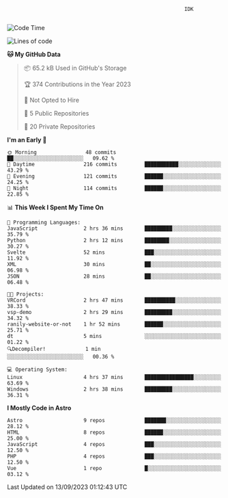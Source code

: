 ```text
                                                          IDK
                                       
```

<!--START_SECTION:waka-->
![Code Time](http://img.shields.io/badge/Code%20Time-39%20hrs%2050%20mins-blue)

![Lines of code](https://img.shields.io/badge/From%20Hello%20World%20I%27ve%20Written-111.8%20thousand%20lines%20of%20code-blue)

**🐱 My GitHub Data** 

> 📦 65.2 kB Used in GitHub's Storage 
 > 
> 🏆 374 Contributions in the Year 2023
 > 
> 🚫 Not Opted to Hire
 > 
> 📜 5 Public Repositories 
 > 
> 🔑 20 Private Repositories 
 > 
**I'm an Early 🐤** 

```text
🌞 Morning                48 commits          ██░░░░░░░░░░░░░░░░░░░░░░░   09.62 % 
🌆 Daytime                216 commits         ███████████░░░░░░░░░░░░░░   43.29 % 
🌃 Evening                121 commits         ██████░░░░░░░░░░░░░░░░░░░   24.25 % 
🌙 Night                  114 commits         ██████░░░░░░░░░░░░░░░░░░░   22.85 % 
```


📊 **This Week I Spent My Time On** 

```text
💬 Programming Languages: 
JavaScript               2 hrs 36 mins       █████████░░░░░░░░░░░░░░░░   35.79 % 
Python                   2 hrs 12 mins       ████████░░░░░░░░░░░░░░░░░   30.27 % 
Svelte                   52 mins             ███░░░░░░░░░░░░░░░░░░░░░░   11.92 % 
XML                      30 mins             ██░░░░░░░░░░░░░░░░░░░░░░░   06.98 % 
JSON                     28 mins             ██░░░░░░░░░░░░░░░░░░░░░░░   06.48 % 

🐱‍💻 Projects: 
VRCord                   2 hrs 47 mins       ██████████░░░░░░░░░░░░░░░   38.33 % 
vsp-demo                 2 hrs 29 mins       █████████░░░░░░░░░░░░░░░░   34.32 % 
ranily-website-or-not    1 hr 52 mins        ██████░░░░░░░░░░░░░░░░░░░   25.71 % 
dt                       5 mins              ░░░░░░░░░░░░░░░░░░░░░░░░░   01.22 % 
🔍Decompiler!             1 min               ░░░░░░░░░░░░░░░░░░░░░░░░░   00.36 % 

💻 Operating System: 
Linux                    4 hrs 37 mins       ████████████████░░░░░░░░░   63.69 % 
Windows                  2 hrs 38 mins       █████████░░░░░░░░░░░░░░░░   36.31 % 
```

**I Mostly Code in Astro** 

```text
Astro                    9 repos             ███████░░░░░░░░░░░░░░░░░░   28.12 % 
HTML                     8 repos             ██████░░░░░░░░░░░░░░░░░░░   25.00 % 
JavaScript               4 repos             ███░░░░░░░░░░░░░░░░░░░░░░   12.50 % 
PHP                      4 repos             ███░░░░░░░░░░░░░░░░░░░░░░   12.50 % 
Vue                      1 repo              █░░░░░░░░░░░░░░░░░░░░░░░░   03.12 % 
```




 Last Updated on 13/09/2023 01:12:43 UTC
<!--END_SECTION:waka-->
